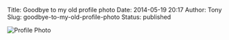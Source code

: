 Title: Goodbye to my old profile photo
Date: 2014-05-19 20:17
Author: Tony
Slug: goodbye-to-my-old-profile-photo
Status: published

![Profile Photo]({static}/images/2014/ad91c65a33ee79edf84dc26defa1313c.jpeg)
